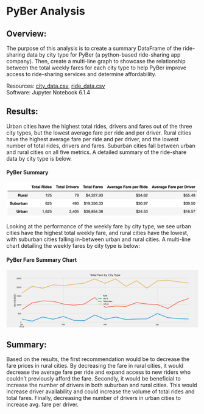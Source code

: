# PyBer Analysis

## Overview: 
The purpose of this analysis is to create a summary DataFrame of the ride-sharing data by city type for PyBer (a python-based ride-sharing app company). Then, create a multi-line graph to showcase the relationship between the total weekly fares for each city type to help PyBer improve access to ride-sharing services and determine affordability. 

Resources: [city_data.csv](Resources/city_data.csv), [ride_data.csv](Resources/ride_data.csv)\
Software: Jupyter Notebook 6.1.4

## Results: 
Urban cities have the highest total rides, drivers and fares out of the three city types, but the lowest average fare per ride and per driver. Rural cities have the highest average fare per ride and per driver, and the lowest number of total rides, drivers and fares. Suburban cities fall between urban and rural cities on all five metrics. A detailed summary of the ride-share data by city type is below. 

#### PyBer Summary
![PyBer_Summary_Df.png](Analysis/PyBer_Summary_Df.png)

Looking at the performance of the weekly fare by city type, we see urban cities have the highest total weekly fare, and rural cities have the lowest, with suburban cities falling in-between urban and rural cities. A multi-line chart detailing the weekly fares by city type is below: 

#### PyBer Fare Summary Chart
![PyBer_fare_summary.png](Analysis/PyBer_fare_summary.png)

## Summary: 
Based on the results, the first recommendation would be to decrease the fare prices in rural cities. By decreasing the fare in rural cities, it would decrease the average fare per ride and expand access to new riders who couldn’t previously afford the fare. Secondly, it would be beneficial to increase the number of drivers in both suburban and rural cities. This would increase driver availability and could increase the volume of total rides and total fares. Finally, decreasing the number of drivers in urban cities to increase avg. fare per driver. 

